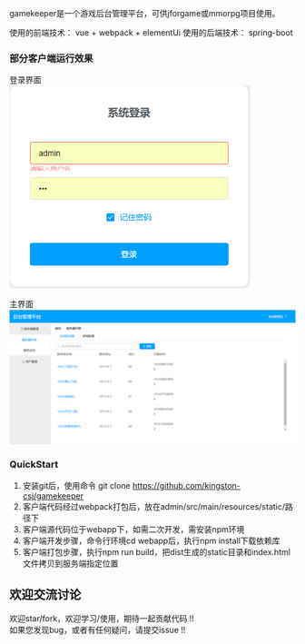 gamekeeper是一个游戏后台管理平台，可供jforgame或mmorpg项目使用。  

使用的前端技术：
vue + webpack + elementUi
使用的后端技术：
spring-boot

### 部分客户端运行效果
登录界面  
![](/screenshots/login.png "登录界面")  

主界面  
![](/screenshots/main.png "主界面")  


### QuickStart  
1. 安装git后，使用命令 git clone https://github.com/kingston-csj/gamekeeper
2. 客户端代码经过webpack打包后，放在admin/src/main/resources/static/路径下   
3. 客户端源代码位于webapp下，如需二次开发，需安装npm环境
4. 客户端开发步骤，命令行环境cd webapp后，执行npm install下载依赖库  
5. 客户端打包步骤，执行npm run build，把dist生成的static目录和index.html文件拷贝到服务端指定位置


## 欢迎交流讨论
欢迎star/fork，欢迎学习/使用，期待一起贡献代码 !!  
如果您发现bug，或者有任何疑问，请提交issue !!   